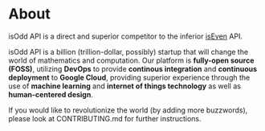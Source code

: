 # About

isOdd API is a direct and superior competitor to the inferior [isEven](isevenapi.xyz) API.

isOdd API is a billion (trillion-dollar, possibly) startup that will change the world of mathematics and computation. Our platform is **fully-open source (FOSS)**, utilizing **DevOps** to provide **continous integration** and **continuous deployment** to **Google Cloud**, providing superior experience through the use of **machine learning** and **internet of things technology** as well as **human-centered design**.

If you would like to revolutionize the world (by adding more buzzwords), please look at CONTRIBUTING.md for further instructions.